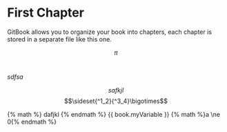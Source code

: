 # First Chapter

GitBook allows you to organize your book into chapters, each chapter is stored in a separate file like this one.

$$\pi$$ 

#

$sdfsa$

$$safkjl $$ 
$$\sideset{^1_2}{^3_4}\bigotimes$$

{% math %}
dafjkl
{% endmath %}
{{ book.myVariable }}
{% math %}a \ne 0{% endmath %}
